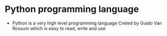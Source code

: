 # Python programming language
* Python is a very high level programming language Creted by Guido Van Rossum which is easy to read, write and use
